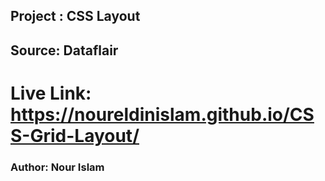 ## Project : CSS Layout

## Source: Dataflair

# Live Link: https://noureldinislam.github.io/CSS-Grid-Layout/


### Author: Nour Islam
